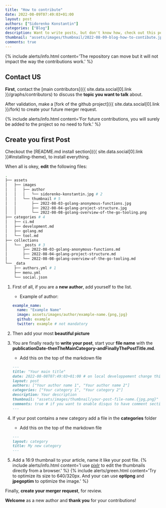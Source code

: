 ```yaml
---
title: "How to contribute"
date: 2022-08-09T07:49:03+01:00
layout: post
authors: ["Sidorenko Konstantin"]
categories: ["Blog"]
description: Want to write posts, but don't know how, check out this post.
thumbnail: "assets/images/thumbnail/2022-08-09-blog-how-to-contibute.jpg"
comments: true
---
```


{% include alerts/info.html content='The repository can move but it will not impact the way the contributions work.' %}

## Contact US

**First**, contact the [main contributors]({{ site.data.social[0].link }}/graphs/contributors) to discuss the **topic you want to talk** about.

After validation, make a [fork of the github project]({{ site.data.social[0].link }}/fork) to create your future merger request.

{% include alerts/info.html content='For future contributions, you will surely be added to the project so no need to fork.' %}

## Create you first Post

Checkout the [README.md install section]({{ site.data.social[0].link }}#installing-theme), to install everything.

When all is okey, **edit** the following files:

```bash
.
├── assets
│   ├── images
│   │   ├── author
│   │   │   └── sidorenko-konstantin.jpg # 2
│   │   └── thumbnail # 5
│   │       ├── 2022-08-03-golang-anonymous-functions.jpg
│   │       ├── 2022-08-04-golang-project-structure.jpg
│   │       └── 2022-08-08-golang-overview-of-the-go-tooling.png
├── categories # 4
│   ├── ci.md
│   ├── development.md
│   ├── golang.md
│   └── tool.md
├── collections
│   └── _posts # 3
│       ├── 2022-08-03-golang-anonymous-functions.md
│       ├── 2022-08-04-golang-project-structure.md
│       └── 2022-08-08-golang-overview-of-the-go-tooling.md
└── _data
    ├── authors.yml # 1
    ├── menu.yml
    └── social.json
```

1. First of all, if you are a **new author**, add yourself to the list.

   - Example of author:

   ```yml
   example_name:
     name: "Example Name"
     image: assets/images/author/example-name.{png,jpg}
     github: example
     twitter: example # not mandatory
   ```

1. Then add your most **beautiful picture**
1. You are finally ready to **write your post**, start your **file name** with the **publicationDate-thenTheMainCategory-andFinallyThePostTitle.md**.

   - Add this on the top of the markdown file

   ```md
   ---
   title: "Your main title"
   date: 2022-08-08T07:49:03+01:00 # on local developpement change this date to see the post but don't forget to change it
   layout: post
   authors: ["Your author name 1", "Your author name 2"]
   categories: ["Your category 1", "Your category 2"]
   description: Your description
   thumbnail: "assets/images/thumbnail/your-post-file-name.{jpg,png}"
   comments: true # if you want to enable disqus to have comment section on the post
   ---
   ```

1. If your post contains a new category add a file in the **categories** folder

   - Add this on the top of the markdown file

   ```md
   ---
   layout: category
   title: My new category
   ---
   ```

1. Add a 16:9 thumbnail to your article, name it like your post file.
   {% include alerts/info.html content='I use <a href="https://pixlr.com/fr/x/#editor">pixlr</a> to edit the thumbnails directly from a browser.' %}
   {% include alerts/green.html content='Try to optimize its size to 640/320px. And your can use <strong>optipng</strong> and <strong>jpegoptim</strong> to optimize the image.' %}

Finally, **create your merger request**, for review.

**Welcome** as a new author and **thank you** for your contributions!
